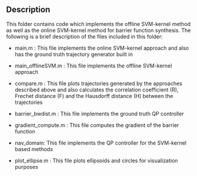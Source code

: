 ## Description

This folder contains code which implements the offline SVM-kernel method as well as the online SVM-kernel method for barrier function synthesis.
The following is a brief description of the files included in this folder:

* main.m : This file implements the online SVM-kernel approach and also has the ground truth trajectory generator built in

* main_offlineSVM.m : This file implements the offline SVM-kernel approach

* compare.m : This file plots trajectories generated by the approaches described above and also calculates the correlation coefficient (R), Frechet distance (F) and the Hausdorff distance (H) between the trajectories

* barrier_bwdist.m : This file implements the ground truth QP controller

* gradient_compute.m : This file computes the gradient of the barrier function

* nav_domain: This file implements the QP controller for the SVM-kernel based methods

* plot_ellipse.m : This file plots ellipsoids and circles for visualization purposes

